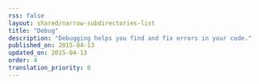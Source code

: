 ```yaml
---
rss: false
layout: shared/narrow-subdirectories-list
title: "Debug"
description: "Debugging helps you find and fix errors in your code."
published_on: 2015-04-13
updated_on: 2015-04-13
order: 4
translation_priority: 0
---
```

